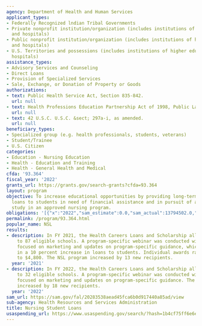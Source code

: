 ```yaml
---
agency: Department of Health and Human Services
applicant_types:
- Federally Recognized lndian Tribal Governments
- Private nonprofit institution/organization (includes institutions of higher education
  and hospitals)
- Public nonprofit institution/organization (includes institutions of higher education
  and hospitals)
- U.S. Territories and possessions (includes institutions of higher education and
  hospitals)
assistance_types:
- Advisory Services and Counseling
- Direct Loans
- Provision of Specialized Services
- Sale, Exchange, or Donation of Property or Goods
authorizations:
- text: Public Health Service Act, Section 835-842.
  url: null
- text: Health Professions Education Partnership Act of 1998, Public Law 105-392.
  url: null
- text: 42 U.S.C. U.S.C. &sect; 297a-i, as amended.
  url: null
beneficiary_types:
- Specialized group (e.g. health professionals, students, veterans)
- Student/Trainee
- U.S. Citizen
categories:
- Education - Nursing Education
- Health - Education and Training
- Health - General Health and Medical
cfda: '93.364'
fiscal_year: '2022'
grants_url: https://grants.gov/search-grants?cfda=93.364
layout: program
objective: To increase educational opportunities by providing long-term, low-interest
  loans to students in need of financial assistance and in pursuit of a course of
  study in an approved nursing program.
obligations: '[{"x":"2022","sam_estimate":0.0,"sam_actual":13794502.0,"usa_spending_actual":13801306.0},{"x":"2023","sam_estimate":8840608.0,"sam_actual":0.0,"usa_spending_actual":8840608.0},{"x":"2024","sam_estimate":13000000.0,"sam_actual":0.0,"usa_spending_actual":4776946.0}]'
permalink: /program/93.364.html
popular_name: NSL
results:
- description: In FY 2021, the Health Careers Loans and Scholarship allocated $9,426,000
    to 87 eligible schools. A program-specific webinar was conducted with all grantees
    focused on marketing and updates on program-specific guidance, which resulted
    in a 10 percent increase in loans to students. Individual awards ranged from $2,000
    to $4,800. The NSL program increased by 13 new recipients.
  year: '2021'
- description: In FY 2022, the Health Careers Loans and Scholarship allocated $14,580,000
    to 32 eligible schools. A program-specific webinar was conducted with all grantees
    focused on marketing and updates on program-specific guidance. The NSL program
    increased by 18 new recipients.
  year: '2022'
sam_url: https://sam.gov/fal/20283538aead45fca6b0d917440a85ad/view
sub-agency: Health Resources and Services Administration
title: Nursing Student Loans
usaspending_url: https://www.usaspending.gov/search/?hash=1b4cf75ff6e6ebeb313094e574ae98cf
---
```

